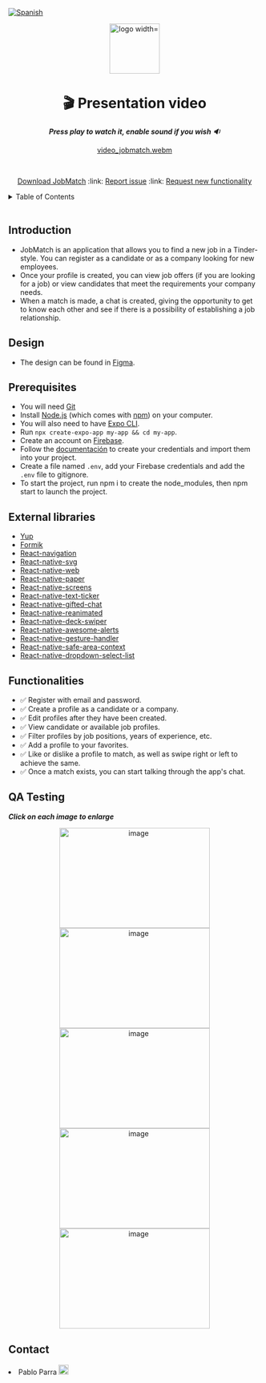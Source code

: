 [![Spanish](https://img.shields.io/badge/language-Spanish-blue.svg)](README.md)

<div align="center">
  <p align="center">   
    <image src="https://user-images.githubusercontent.com/98957023/222693439-c7cdb4da-89f0-414c-ac9e-f4a52cd5f800.png"        alt="logo width="200" height="100">
  </p>

# **:clapper: Presentation video**

**_Press play to watch it, enable sound if you wish :sound:_**

[video_jobmatch.webm](https://user-images.githubusercontent.com/98957023/222695129-5df800a7-567a-4899-b8bc-4ab8f30e3b41.webm)

  <br />
  <p align="center">
    <a href="https://drive.google.com/file/d/1UD8evgeo8afK1Zifod-eAc6ROREokwjy/view?usp=share_link" target="_blank" rel="noopener noreferrer">Download JobMatch</a>
    :link:
    <a href="https://github.com/No-Country/C9-47-ft-ReactNative/issues" target="_blank">Report issue</a>
    :link:
    <a href="https://github.com/No-Country/C9-47-ft-ReactNative/issues" target="_blank">Request new functionality</a>
  </p>
</div>
<details>
  <summary>Table of Contents</summary>
  <ol>
    <li><a href="#introduction">Introduction</a></li>       
    <li><a href="#design">Design</a></li>   
    <li><a href="#prerequisites">Prerequisites</a></li>    
    <li><a href="#external-libraries">External Libraries</a></li>
    <li><a href="#features">Features</a></li>
    <li><a href="#qa-testing">QA Testing</a></li>
    <li><a href="#contact">Contact</a></li>
  </ol>
</details>
<br />

## Introduction

- JobMatch is an application that allows you to find a new job in a Tinder-style. You can register as a candidate or as a company looking for new employees.
- Once your profile is created, you can view job offers (if you are looking for a job) or view candidates that meet the requirements your company needs.
- When a match is made, a chat is created, giving the opportunity to get to know each other and see if there is a possibility of establishing a job relationship.

## Design

- The design can be found in [Figma](https://www.figma.com/file/7LXyAnXTSPlwpIZfNyhl9T/JobMatch*?node-id=3%3A271&t=LuAB7656ZLoEoyh2-0).

## Prerequisites

- You will need [Git](https://git-scm.com)
- Install [Node.js](https://nodejs.org/en/download/) (which comes with [npm](http://npmjs.com)) on your computer.
- You will also need to have [Expo CLI](https://docs.expo.dev/workflow/expo-cli/).
- Run `npx create-expo-app my-app && cd my-app`.
- Create an account on [Firebase](https://firebase.google.com/).
- Follow the [documentación](https://firebase.google.com/docs/web/setup?hl=es-419) to create your credentials and import them into your project.
- Create a file named `.env`, add your Firebase credentials and add the `.env` file to gitignore.
- To start the project, run npm i to create the node_modules, then npm start to launch the project.
  <br />

## External libraries

- [Yup](https://github.com/jquense/yup)
- [Formik](https://formik.org/)
- [React-navigation](https://reactnavigation.org/)
- [React-native-svg](https://github.com/software-mansion/react-native-svg)
- [React-native-web](https://necolas.github.io/react-native-web/)
- [React-native-paper](https://reactnativepaper.com/)
- [React-native-screens](https://github.com/software-mansion/react-native-screens)
- [React-native-text-ticker](https://www.npmjs.com/package/react-native-text-ticker)
- [React-native-gifted-chat](https://github.com/FaridSafi/react-native-gifted-chat)
- [React-native-reanimated](https://docs.swmansion.com/react-native-reanimated/)
- [React-native-deck-swiper](https://www.npmjs.com/package/react-native-deck-swiper)
- [React-native-awesome-alerts](https://www.npmjs.com/package/react-native-awesome-alerts)
- [React-native-gesture-handler](https://docs.swmansion.com/react-native-gesture-handler/)
- [React-native-safe-area-context](https://github.com/th3rdwave/react-native-safe-area-context)
- [React-native-dropdown-select-list](https://www.npmjs.com/package/react-native-dropdown-select-list)

## Functionalities

- :white_check_mark: Register with email and password.
- :white_check_mark: Create a profile as a candidate or a company.
- :white_check_mark: Edit profiles after they have been created.
- :white_check_mark: View candidate or available job profiles.
- :white_check_mark: Filter profiles by job positions, years of experience, etc.
- :white_check_mark: Add a profile to your favorites.
- :white_check_mark: Like or dislike a profile to match, as well as swipe right or left to achieve the same.
- :white_check_mark: Once a match exists, you can start talking through the app's chat.

## QA Testing

**_Click on each image to enlarge_**

<p align="center">
<img src="https://user-images.githubusercontent.com/98957023/222697406-0bb22d1b-6043-4a45-a59c-242f0125f619.png" alt="image" width="300" height="200" style="display:inline-block">
<img src="https://user-images.githubusercontent.com/98957023/222697646-82d6361c-0c67-4059-9392-8f5af16b6294.png" alt="image" width="300" height="200" style="display:inline-block">
<br />
<img src="https://user-images.githubusercontent.com/98957023/222697793-3c7fa65c-3a61-4343-9b9b-db03ebd9443c.png" alt="image" width="300" height="200" style="display:inline-block">
<img src="https://user-images.githubusercontent.com/98957023/222697915-a42296cb-7f74-4609-b39c-f56b82b1c10b.png" alt="image" width="300" height="200" style="display:inline-block">
<img src="https://user-images.githubusercontent.com/98957023/222697985-19974495-f79a-42e0-8021-89e4b6e7ab60.png" alt="image" width="300" height="200" style="display:inline-block">
</p>

## Contact

<li>Pablo Parra  <a target="_blank" href="https://www.linkedin.com/in/pablo-parra-bcn/"><img  width="20px" height="20px" src="https://lh3.googleusercontent.com/drive-viewer/AJc5JmT3rEWw0KwxXzlpI_BpGFOCQmGN4Bxy53pidk-bfuo02PpRqwIXqZ9ISLN5Nk0AJOg2Z_7JqZA=w1265-h817" /></a></li>
